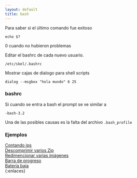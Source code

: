 ```yaml
---
layout: default
title: bash
---
```


Para saber si el último comando fue exitoso

    echo $?

0 cuando no hubieron problemas

Editar el bashrc de cada nuevo usuario.

	/etc/skel/.bashrc

Mostrar cajas de dialogo para shell scripts

	dialog --msgbox "hola mundo" 6 25

### bashrc
Si cuando se entra a bash el prompt se ve similar a

    -bash-3.2

Una de las posibles causas es la falta del archivo `.bash_profile`

### Ejemplos

[Contando ips](/wiki/bash/contandoIp)  
[Descomprimir varios Zip](/wiki/bash/descomprimirZip)  
[Redimencionar varias imágenes](/wiki/bash/redimencionarImagenes)  
[Barra de progreso](/wiki/bash/barraProgreso)  
[Batería baja](/wiki/bash/bateriaBaja)  
{:enlaces} 
